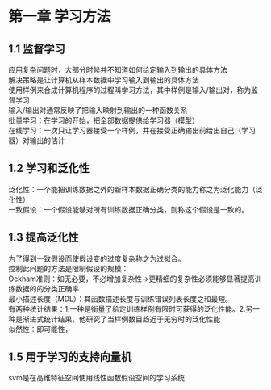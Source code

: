 # 第一章 学习方法
## 1.1 监督学习
应用复杂问题时，大部分时候并不知道如何给定输入到输出的具体方法  
解决策略是让计算机从样本数据中学习输入到输出的具体方法  
使用样例来合成计算机程序的过程叫学习方法，其中样例是输入/输出对，称为监督学习  
输入/输出对通常反映了把输入映射到输出的一种函数关系  
批量学习：在学习的开始，把全部数据提供给学习器（模型）  
在线学习：一次只让学习器接受一个样例，并在接受正确输出前给出自己（学习器）对输出的估计  
## 1.2 学习和泛化性
泛化性：一个能把训练数据之外的新样本数据正确分类的能力称之为泛化能力（泛化性）  
一致假设：一个假设能够对所有训练数据正确分类，则称这个假设是一致的。  

## 1.3 提高泛化性
为了得到一致假设而使假设变的过度复杂称之为过拟合。  
控制此问题的方法是限制假设的规模：  
Ockham准则：如无必要，不必增加复杂性->更精细的复杂性必须能够显著提高训练数据的的分类正确率  
最小描述长度（MDL）：其函数描述长度与训练错误列表长度之和最短。  
有两种统计结果：1.一种是衡量了给定训练样例有限时可获得的泛化性能。2.另一种是渐进式统计结果，他研究了当样例数目趋近于无穷时的泛化性能  
似然性：即可能性，

## 1.5 用于学习的支持向量机
svm是在高维特征空间使用线性函数假设空间的学习系统
